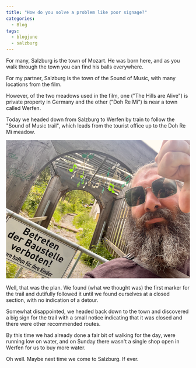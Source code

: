 ```yaml
---
title: "How do you solve a problem like poor signage?"
categories:
  - Blog
tags:
  - blogjune
  - salzburg
---
```


For many, Salzburg is the town of Mozart. He was born here, and as you walk through the town
you can find his balls everywhere.

For my partner, Salzburg is the town of the Sound of Music, with many locations from the film.

However, of the two meadows used in the film, one ("The Hills are Alive") is private property
in Germany and the other ("Doh Re Mi") is near a town called Werfen.

Today we headed down from Salzburg to Werfen by train to follow the "Sound of Music trail",
which leads from the tourist office up to the Doh Re Mi meadow.

![Access denied](/assets/images/2024-06-16-denied-thumb.png)

Well, that was the plan. We found (what we thought was) the first marker for the trail and
dutifully followed it until we found ourselves at a closed section, with no indication of a
detour.

Somewhat disappointed, we headed back down to the town and discovered a big sign for the trail
with a small notice indicating that it was closed and there were other recommended routes.

By this time we had already done a fair bit of walking for the day, were running low on water,
and on Sunday there wasn't a single shop open in Werfen for us to buy more water.

Oh well. Maybe next time we come to Salzburg. If ever.